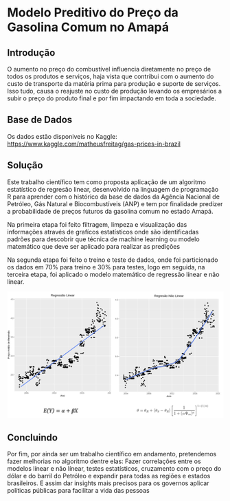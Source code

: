 # Modelo Preditivo do Preço da Gasolina Comum no Amapá

## Introdução

O aumento no preço do combustível influencia diretamente no preço de todos os produtos e serviços, haja vista que contribui com o
aumento do custo de transporte da matéria prima para produção e suporte de serviços. Isso tudo, causa o reajuste no custo de produção
levando os empresários a subir o preço do produto final e por fim impactando em toda a sociedade.

## Base de Dados

Os dados estão disponiveis no Kaggle: https://www.kaggle.com/matheusfreitag/gas-prices-in-brazil

## Solução

Este trabalho científico tem como proposta aplicação de um algoritmo estatístico de regresão linear, desenvolvido na linguagem de programação R
para aprender com o histórico da base de dados da Agência Nacional de Petróleo, Gás Natural e Biocombustı́veis (ANP) e tem por
finalidade predizer a probabilidade de preços futuros da gasolina comum no estado Amapá.

Na primeira etapa foi feito filtragem, limpeza e visualização das informações através de grafı́cos estatísticos onde são identificadas
padrões para descobrir que técnica de machine learning ou modelo matemático que deve ser aplicado para realizar as predições

Na segunda etapa foi feito o treino e teste de dados, onde foi particionado os dados em 70% para treino e 30% para testes, logo em
seguida, na terceira etapa, foi aplicado o modelo matemático de regressão línear e não línear.

<p align="center">
  <img src="https://github.com/Douglas-cc/Modelo-Preditivo-Gasolina-Comum/blob/master/Captura%20de%20tela%20de%202021-01-30%2020-26-23.png"/>
</p>

## Concluindo 

Por fim, por ainda ser um trabalho científico em andamento, pretendemos fazer melhorias no algoritmo dentre elas: Fazer correlações entre
os modelos línear e não línear, testes estatísticos, cruzamento com o preço do dólar e do barril do Petróleo e expandir para todas as regiões
e estados brasileiros. E assim dar insights mais precisos para os governos aplicar políticas públicas para facilitar a vida das pessoas
